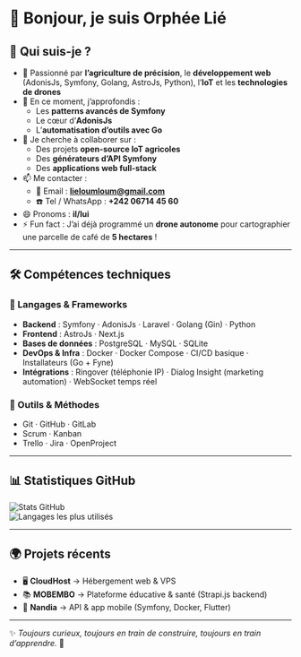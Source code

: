 <!---
liephee266/liephee266 est un dépôt ✨ spécial ✨ car son `README.md` (ce fichier) apparaît sur votre profil GitHub.
Vous pouvez cliquer sur “Preview” pour voir vos modifications.
--->

# 👋 Bonjour, je suis Orphée Lié  

## 👀 Qui suis-je ?  
- 🌱 Passionné par **l’agriculture de précision**, le **développement web** (AdonisJs, Symfony, Golang, AstroJs, Python), l’**IoT** et les **technologies de drones**  
- 🚀 En ce moment, j’approfondis :  
  - Les **patterns avancés de Symfony**  
  - Le cœur d’**AdonisJs**  
  - L’**automatisation d’outils avec Go**  
- 🤝 Je cherche à collaborer sur :  
  - Des projets **open-source IoT agricoles**  
  - Des **générateurs d’API Symfony**  
  - Des **applications web full-stack**  
- 📫 Me contacter :  
  - 📧 Email : **lieloumloum@gmail.com**  
  - ☎️ Tel / WhatsApp : **+242 06714 45 60**  
- 😄 Pronoms : **il/lui**  
- ⚡ Fun fact : J’ai déjà programmé un **drone autonome** pour cartographier une parcelle de café de **5 hectares** !  

---

## 🛠️ Compétences techniques  

### 🔹 Langages & Frameworks  
- **Backend** : Symfony · AdonisJs · Laravel · Golang (Gin) · Python  
- **Frontend** : AstroJs · Next.js  
- **Bases de données** : PostgreSQL · MySQL · SQLite  
- **DevOps & Infra** : Docker · Docker Compose · CI/CD basique · Installateurs (Go + Fyne)  
- **Intégrations** : Ringover (téléphonie IP) · Dialog Insight (marketing automation) · WebSocket temps réel  

### 🔹 Outils & Méthodes  
- Git · GitHub · GitLab  
- Scrum · Kanban  
- Trello · Jira · OpenProject  

---

## 📊 Statistiques GitHub  

![Stats GitHub](https://github-readme-stats.vercel.app/api?username=liephee266&show_icons=true&theme=tokyonight)  
![Langages les plus utilisés](https://github-readme-stats.vercel.app/api/top-langs/?username=liephee266&layout=compact&theme=tokyonight)  

---

## 🌍 Projets récents  
- 🖥️ **CloudHost** → Hébergement web & VPS  
- 📚 **MOBEMBO** → Plateforme éducative & santé (Strapi.js backend)  
- 📡 **Nandia** → API & app mobile (Symfony, Docker, Flutter)  

---

✨ *Toujours curieux, toujours en train de construire, toujours en train d’apprendre.* 🚀
